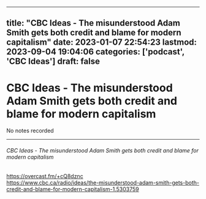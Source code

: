 
---
title: "CBC Ideas - The misunderstood Adam Smith gets both credit and blame for modern capitalism"
date: 2023-01-07 22:54:23
lastmod: 2023-09-04 19:04:06
categories: ['podcast', 'CBC Ideas']
draft: false
---


# CBC Ideas - The misunderstood Adam Smith gets both credit and blame for modern capitalism

No notes recorded

- - -
###### CBC Ideas - The misunderstood Adam Smith gets both credit and blame for modern capitalism

https://overcast.fm/+cQ8dznc  
https://www.cbc.ca/radio/ideas/the-misunderstood-adam-smith-gets-both-credit-and-blame-for-modern-capitalism-1.5303759

<!-- #public #podcast #CBC Ideas# -->

<!-- {BearID:87AA65B2-30CE-4D4C-9C2A-0795DCFA3E3B-28016-00002D97C8707C53} -->
